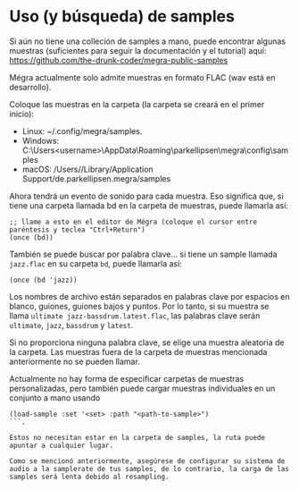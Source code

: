 # Uso (y búsqueda) de samples

Si aún no tiene una colleción de samples a mano, puede encontrar algunas muestras (suficientes para seguir la documentación y el tutorial) aquí: https://github.com/the-drunk-coder/megra-public-samples

Mégra actualmente solo admite muestras en formato FLAC (wav está en desarrollo).

Coloque las muestras en la carpeta (la carpeta se creará en el primer inicio):

* Linux: ~/.config/megra/samples.
* Windows: C:\Users\<username>\AppData\Roaming\parkellipsen\megra\config\samples
* macOS: /Users/<username>/Library/Application Support/de.parkellipsen.megra/samples
	
Ahora tendrá un evento de sonido para cada muestra. Eso significa que, si tiene una carpeta llamada bd en la carpeta de muestras, puede llamarla así:

```
;; llame a esto en el editor de Mégra (coloque el cursor entre paréntesis y teclea "Ctrl+Return")
(once (bd))
```

También se puede buscar por palabra clave... si tiene un sample llamada `jazz.flac` en su carpeta `bd`, puede llamarla así:

```
(once (bd 'jazz))
```

Los nombres de archivo están separados en palabras clave por espacios en blanco, guiones, guiones bajos y puntos. Por lo tanto, si su muestra se llama `ultimate jazz-bassdrum.latest.flac`, las palabras clave serán `ultimate`, `jazz`, `bassdrum` y `latest`.

Si no proporciona ninguna palabra clave, se elige una muestra aleatoria de la carpeta. Las muestras fuera de la carpeta de muestras mencionada anteriormente no se pueden llamar.

Actualmente no hay forma de especificar carpetas de muestras personalizadas, pero también puede cargar muestras individuales en un conjunto a mano usando
```
(load-sample :set '<set> :path "<path-to-sample>")
```. 

Estos no necesitan estar en la carpeta de samples, la ruta puede apuntar a cualquier lugar.

Como se mencionó anteriormente, asegúrese de configurar su sistema de audio a la samplerate de tus samples, de lo contrario, la carga de las samples será lenta debido al resampling.
